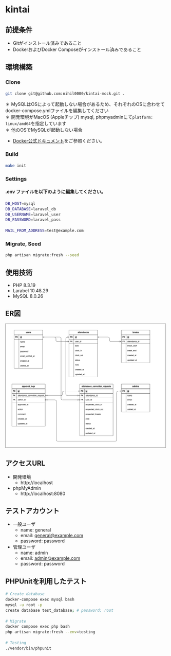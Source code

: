 # kintai

## 前提条件
- Gitがインストール済みであること
- DockerおよびDocker Composeがインストール済みであること

## 環境構築

### Clone
```bash
git clone git@github.com:nihil0000/kintai-mock.git .
```

＊ MySQLはOSによって起動しない場合があるため、それぞれのOSに合わせてdocker-compose.ymlファイルを編集してください \
＊ 開発環境がMacOS (Appleチップ) mysql, phpmyadminにて`platform: linux/amd64`を指定しています \
＊ 他のOSでMySQLが起動しない場合
- [Docker公式ドキュメント](https://docs.docker.com/)をご参照ください。

### Build
```bash
make init
```

### Settings
#### .env ファイルを以下のように編集してください。
```bash
DB_HOST=mysql
DB_DATABASE=laravel_db
DB_USERNAME=laravel_user
DB_PASSWORD=laravel_pass

MAIL_FROM_ADDRESS=test@example.com
```

### Migrate, Seed
```bash
php artisan migrate:fresh --seed
```

## 使用技術
- PHP 8.3.19
- Larabel 10.48.29
- MySQL 8.0.26

## ER図
<img src="docs/er-diagram.png" alt="ER図" width="500">

## アクセスURL
- 開発環境
    - http://localhost
- phpMyAdmin
    - http://localhost:8080

## テストアカウント
- 一般ユーザ
   - name: general
   - email: general@example.com
   - password: password
- 管理ユーザ
   - name: admin
   - email: admin@example.com
   - password: password

## PHPUnitを利用したテスト
```bash
# Create database
docker-compose exec mysql bash
mysql -u root -p
create database test_database; # password: root

# Migrate
docker compose exec php bash
php artisan migrate:fresh --env=testing

# Testing
./vendor/bin/phpunit
```

